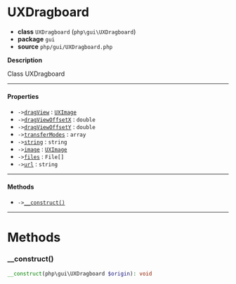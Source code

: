# UXDragboard

- **class** `UXDragboard` (`php\gui\UXDragboard`)
- **package** `gui`
- **source** `php/gui/UXDragboard.php`

**Description**

Class UXDragboard

---

#### Properties

- `->`[`dragView`](#prop-dragview) : [`UXImage`](https://github.com/jphp-compiler/jphp/blob/master/exts/jphp-gui-ext/api-docs/classes/php/gui/UXImage.md)
- `->`[`dragViewOffsetX`](#prop-dragviewoffsetx) : `double`
- `->`[`dragViewOffsetY`](#prop-dragviewoffsety) : `double`
- `->`[`transferModes`](#prop-transfermodes) : `array`
- `->`[`string`](#prop-string) : `string`
- `->`[`image`](#prop-image) : [`UXImage`](https://github.com/jphp-compiler/jphp/blob/master/exts/jphp-gui-ext/api-docs/classes/php/gui/UXImage.md)
- `->`[`files`](#prop-files) : `File[]`
- `->`[`url`](#prop-url) : `string`

---

#### Methods

- `->`[`__construct()`](#method-__construct)

---
# Methods

<a name="method-__construct"></a>

### __construct()
```php
__construct(php\gui\UXDragboard $origin): void
```